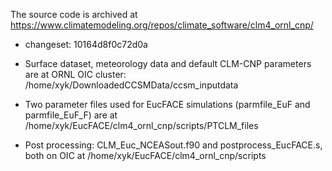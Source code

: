 The source code is archived at https://www.climatemodeling.org/repos/climate_software/clm4_ornl_cnp/
- changeset: 10164d8f0c72d0a

- Surface dataset, meteorology data and default CLM-CNP parameters are at ORNL OIC cluster:
/home/xyk/DownloadedCCSMData/ccsm_inputdata

- Two parameter files used for EucFACE simulations (parmfile_EuF and parmfile_EuF_F) are at
/home/xyk/EucFACE/clm4_ornl_cnp/scripts/PTCLM_files

- Post processing:
CLM_Euc_NCEASout.f90 and postprocess_EucFACE.s, both on OIC at
/home/xyk/EucFACE/clm4_ornl_cnp/scripts
